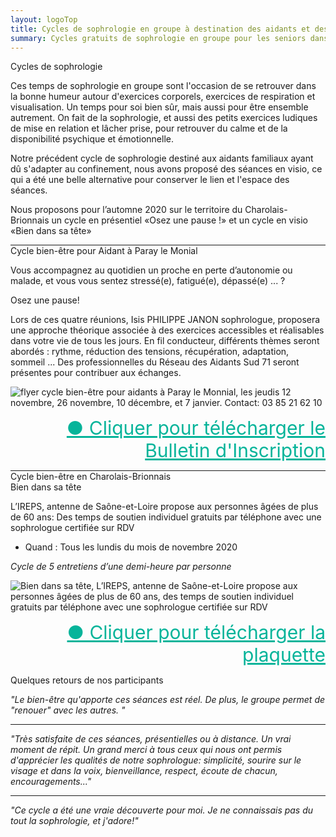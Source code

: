 ```yaml
---
layout: logoTop
title: Cycles de sophrologie en groupe à destination des aidants et des seniors en Saône et Loire, Mâcon, Saint Bonnet de Joux et Tournus
summary: Cycles gratuits de sophrologie en groupe pour les seniors dans le cadre du programme bien vieillir, renforcement des compétences émotionnelles et sociales à destination des seniors et dans le cadre de l'accompagnement des aidants familiaux de Mâcon et Tournus.
---
```


<div class="Motto">Cycles de sophrologie</div>
<p class="intro-text">Ces temps de sophrologie en groupe sont l'occasion de se retrouver dans la bonne humeur autour d'exercices corporels, exercices de respiration et visualisation. Un temps pour soi bien sûr, mais aussi pour être ensemble autrement. On fait de la sophrologie, et aussi des petits exercices ludiques de mise en relation et lâcher prise, pour retrouver du calme et de la disponibilité psychique et émotionnelle.
</p>
<p class="intro-text">Notre précédent cycle de sophrologie destiné aux aidants familiaux ayant dû s'adapter au confinement, nous avons proposé des séances en visio, ce qui a été une belle alternative pour conserver le lien et l'espace des séances.
</p>
<p class="intro-text">Nous proposons pour l’automne 2020 sur le territoire du Charolais-Brionnais un cycle en présentiel «Osez une pause !» et un cycle en visio «Bien dans sa tête»
</p>
<div class="Spacer"></div>
<hr style="margin:auto">
<div class="MottoSmaller">Cycle bien-être pour Aidant à Paray le Monial</div>

<p class="intro-text">Vous accompagnez au quotidien un proche en perte d’autonomie ou malade, et vous vous sentez stressé(e), fatigué(e), dépassé(e) ... ?
</p>

<p class="intro-text">Osez une pause!
</p>

<p class="intro-text">Lors de ces quatre réunions,
Isis PHILIPPE JANON sophrologue,
proposera une approche théorique
associée à des exercices accessibles et réalisables dans votre vie de tous les jours.
En  fil conducteur, différents thèmes
seront abordés : rythme, réduction des tensions, récupération, adaptation, sommeil ... Des professionnelles du Réseau
des Aidants Sud 71 seront présentes
pour contribuer aux échanges.
</p>

<div class="center-big-block">
<img src="https://res.cloudinary.com/dnxcesebo/image/upload/f_auto,q_auto,w_800/v1599133724/lpqproches-jeudis-nov2020_qfk4ce.jpg" alt="flyer cycle bien-être pour aidants à Paray le Monnial, les jeudis 12 novembre, 26 novembre, 10 décembre, et 7 janvier. Contact: 03 85 21 62 10">
</div>
<ul style="text-align:right;list-style-type:none">
    <li>
      <a style="color:hsl(171,93.5%,36.5%); font-size:30px" href="/media/AidantsFlyerPARAY.pdf" download="download">●&nbsp;Cliquer pour télécharger le Bulletin d'Inscription</a>
    </li>
</ul>
<hr style="margin:auto">
<div class="MottoSmaller"> Cycle bien-être en Charolais-Brionnais</div>
<div class="Spacer"></div>

<div class="MottoSmaller">Bien dans sa tête</div>

L’IREPS, antenne de Saône-et-Loire propose aux personnes âgées de plus de 60 ans:
Des temps de soutien individuel gratuits par téléphone avec une sophrologue certifiée sur RDV

- Quand : Tous les lundis du mois de novembre 2020

_Cycle de 5 entretiens d’une demi-heure par personne_

<div class="center-big-block">
  <img src="https://res.cloudinary.com/dnxcesebo/image/upload/v1598971513/BienDansSaTete2020novembre_hwqmvk.jpg" alt="Bien dans sa tête, L’IREPS, antenne de Saône-et-Loire propose aux personnes âgées de plus de 60 ans,
des temps de soutien individuel gratuits par téléphone avec une sophrologue certifiée sur RDV">
</div>

<ul style="text-align:right;list-style-type:none">
    <li>
      <a style="color:hsl(171,93.5%,36.5%); font-size:30px" href="/media/bulletin-inscription-BienDansSaTete_novembre2020.pdf" download="download">●&nbsp;Cliquer pour télécharger la plaquette</a>
    </li>
</ul>
<div class="MottoSmaller">Quelques retours de nos participants</div>

<p class="intro-text"><cite>"Le bien-être qu'apporte ces séances est réel. De plus, le groupe permet de "renouer" avec les autres. "</cite><hr></p>

<p class="intro-text"><cite>"Très satisfaite de ces séances, présentielles ou à distance. Un vrai moment de répit. Un grand merci à tous ceux qui nous ont permis d'apprécier les qualités de notre sophrologue: simplicité, sourire sur le visage et dans la voix, bienveillance, respect, écoute de chacun, encouragements..."</cite><hr></p>

<p class="intro-text"><cite>"Ce cycle a été une vraie découverte pour moi. Je ne connaissais pas du tout la sophrologie, et j'adore!"</cite></p>
